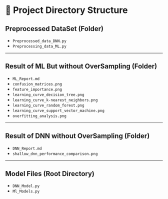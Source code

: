# 📁 Project Directory Structure

## Preprocessed DataSet (Folder)
- `Preprocessed_data_DNN.py`  
- `Preprocessing_data_ML.py`

---

## Result of ML But without OverSampling (Folder)
- `ML_Report.md`  
- `confusion_matrices.png`  
- `feature_importance.png`  
- `learning_curve_decision_tree.png`  
- `learning_curve_k-nearest_neighbors.png`  
- `learning_curve_random_forest.png`  
- `learning_curve_support_vector_machine.png`  
- `overfitting_analysis.png`

---

## Result of DNN without OverSampling (Folder)
- `DNN_Report.md`  
- `shallow_dnn_performance_comparison.png`

---

## Model Files (Root Directory)
- `DNN_Model.py`  
- `Ml_Models.py`
